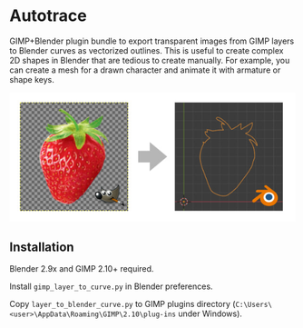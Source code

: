 # Autotrace
GIMP+Blender plugin bundle to export transparent images from GIMP layers to Blender curves as vectorized outlines. This is useful to create complex 2D shapes in Blender that are tedious to create manually. For example, you can create a mesh for a drawn character and animate it with armature or shape keys.

![illustration](/illustration.jpg)

## Installation
Blender 2.9x and GIMP 2.10+ required.

Install `gimp_layer_to_curve.py` in Blender preferences.

Copy `layer_to_blender_curve.py` to GIMP plugins directory (`C:\Users\<user>\AppData\Roaming\GIMP\2.10\plug-ins` under Windows).
